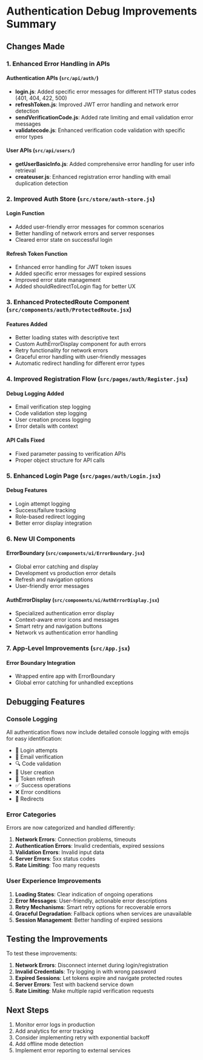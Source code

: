 # Authentication Debug Improvements Summary

## Changes Made

### 1. Enhanced Error Handling in APIs

#### Authentication APIs (`src/api/auth/`)
- **login.js**: Added specific error messages for different HTTP status codes (401, 404, 422, 500)
- **refreshToken.js**: Improved JWT error handling and network error detection
- **sendVerificationCode.js**: Added rate limiting and email validation error messages
- **validatecode.js**: Enhanced verification code validation with specific error types

#### User APIs (`src/api/users/`)
- **getUserBasicInfo.js**: Added comprehensive error handling for user info retrieval
- **createuser.js**: Enhanced registration error handling with email duplication detection

### 2. Improved Auth Store (`src/store/auth-store.js`)

#### Login Function
- Added user-friendly error messages for common scenarios
- Better handling of network errors and server responses
- Cleared error state on successful login

#### Refresh Token Function
- Enhanced error handling for JWT token issues
- Added specific error messages for expired sessions
- Improved error state management
- Added shouldRedirectToLogin flag for better UX

### 3. Enhanced ProtectedRoute Component (`src/components/auth/ProtectedRoute.jsx`)

#### Features Added
- Better loading states with descriptive text
- Custom AuthErrorDisplay component for auth errors
- Retry functionality for network errors
- Graceful error handling with user-friendly messages
- Automatic redirect handling for different error types

### 4. Improved Registration Flow (`src/pages/auth/Register.jsx`)

#### Debug Logging Added
- Email verification step logging
- Code validation step logging
- User creation process logging
- Error details with context

#### API Calls Fixed
- Fixed parameter passing to verification APIs
- Proper object structure for API calls

### 5. Enhanced Login Page (`src/pages/auth/Login.jsx`)

#### Debug Features
- Login attempt logging
- Success/failure tracking
- Role-based redirect logging
- Better error display integration

### 6. New UI Components

#### ErrorBoundary (`src/components/ui/ErrorBoundary.jsx`)
- Global error catching and display
- Development vs production error details
- Refresh and navigation options
- User-friendly error messages

#### AuthErrorDisplay (`src/components/ui/AuthErrorDisplay.jsx`)
- Specialized authentication error display
- Context-aware error icons and messages
- Smart retry and navigation buttons
- Network vs authentication error handling

### 7. App-Level Improvements (`src/App.jsx`)

#### Error Boundary Integration
- Wrapped entire app with ErrorBoundary
- Global error catching for unhandled exceptions

## Debugging Features

### Console Logging
All authentication flows now include detailed console logging with emojis for easy identification:

- 🔐 Login attempts
- 📧 Email verification
- 🔍 Code validation
- 👤 User creation
- 🔄 Token refresh
- ✅ Success operations
- ❌ Error conditions
- 🔀 Redirects

### Error Categories
Errors are now categorized and handled differently:

1. **Network Errors**: Connection problems, timeouts
2. **Authentication Errors**: Invalid credentials, expired sessions
3. **Validation Errors**: Invalid input data
4. **Server Errors**: 5xx status codes
5. **Rate Limiting**: Too many requests

### User Experience Improvements

1. **Loading States**: Clear indication of ongoing operations
2. **Error Messages**: User-friendly, actionable error descriptions
3. **Retry Mechanisms**: Smart retry options for recoverable errors
4. **Graceful Degradation**: Fallback options when services are unavailable
5. **Session Management**: Better handling of expired sessions

## Testing the Improvements

To test these improvements:

1. **Network Errors**: Disconnect internet during login/registration
2. **Invalid Credentials**: Try logging in with wrong password
3. **Expired Sessions**: Let tokens expire and navigate protected routes
4. **Server Errors**: Test with backend service down
5. **Rate Limiting**: Make multiple rapid verification requests

## Next Steps

1. Monitor error logs in production
2. Add analytics for error tracking
3. Consider implementing retry with exponential backoff
4. Add offline mode detection
5. Implement error reporting to external services
